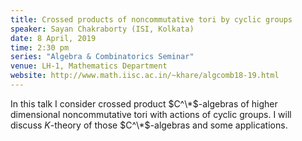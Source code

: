 ```yaml
---
title: Crossed products of noncommutative tori by cyclic groups
speaker: Sayan Chakraborty (ISI, Kolkata)
date: 8 April, 2019
time: 2:30 pm
series: "Algebra & Combinatorics Seminar"
venue: LH-1, Mathematics Department
website: http://www.math.iisc.ac.in/~khare/algcomb18-19.html
---
```


 In this talk I consider crossed product $C^\*$-algebras of higher
 dimensional noncommutative tori with actions of cyclic groups.
 I will discuss $K$-theory of those $C^\*$-algebras and some applications.
